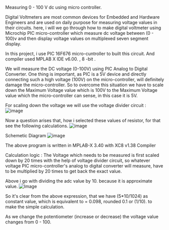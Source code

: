  Measuring 0 - 100 V dc using micro controller.

Digital Voltmeters are most common devices for Embedded and Hardware Engineers and are used on daily purpose for measuring voltage values in their circuits. here, i will we go through how to make digital voltmeter using Microchip PIC micro-controller which measure dc voltage between (0 - 100)v and then display voltage values on multiplexed seven segment display.

In this project, i use PIC 16F676 micro-cuntroller to built this circuit.
And compiler used MPLAB X IDE v6.00. , 8 -bit .



We will measure the DC voltage (0-100V) using PIC Analog to Digital Converter. One thing is important, as PIC is a 5V device and directly connecting such a high voltage (100V) on the micro-controller, will definitely damage the micro-controller. So to overcome this situation we have to scale down the Maximum Voltage value which is 100V to the Maximum Voltage value which the micro-controller can sense, in this case it is 5V.

For scaling down the voltage we will use the voltage divider circuit :
![image](https://github.com/SurajkumarsinghG/DC--voltmeter-measuring-0-----100v/assets/146471626/cedf7e53-ebae-4c20-8940-d2e786a793c0)

Now a question arises that, how i selected these values of resistor, for that see the following calculations.
![image](https://github.com/SurajkumarsinghG/DC--voltmeter-measuring-0-----100v/assets/146471626/3f78388d-c4a9-4e04-b35b-3afa9627482d)

Schemetic Diagram
![image](https://github.com/SurajkumarsinghG/DC--voltmeter-measuring-0-----100v/assets/146471626/8eb171b1-5860-4d3d-9723-76707f55a0d0)

The above program is written in MPLAB-X 3.40 with XC8 v1.38 Compiler

Calculation logic :
The Voltage which needs to be measured is first scaled down by 20 times with the help of voltage divider circuit, so whatever voltage PIC micro-controller's analog to digital converter will measure, have to be multiplied by 20 times to get back the exact value.

Above i go with dividing the adc value by 10.
because it is approximate value.
![Image](https://github.com/SurajkumarsinghG/DC--voltmeter-measuring-0-----100v/assets/146471626/8776cd9e-a227-427c-bb12-3ad0755a5b62)

 So it's clear from the above expression, that we have (5*10/1024) as constant value, which is equivalent to = 0.098, rounded 0.1 or (1/10). to make the simple calculation.

 As we change the potentiometer (increase or decrease) the voltage value changes from 0 - 100.  








